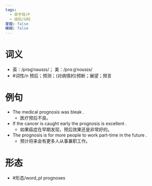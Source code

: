 ```yaml
---
tags:
  - 首字母/P
  - 级别/GRE
掌握: false
模糊: false
---
```

# 词义
- 英：/prɒɡˈnəʊsɪs/； 美：/prɑːɡˈnoʊsɪs/
- #词性/n  预后；预测；(对病情的)预断；展望；预言
# 例句
- The medical prognosis was bleak .
	- 医疗预后不良。
- If the cancer is caught early the prognosis is excellent .
	- 如果癌症在早期发现，预后效果还是非常好的。
- The prognosis is for more people to work part-time in the future .
	- 预计将来会有更多人从事兼职工作。
# 形态
- #形态/word_pl prognoses
